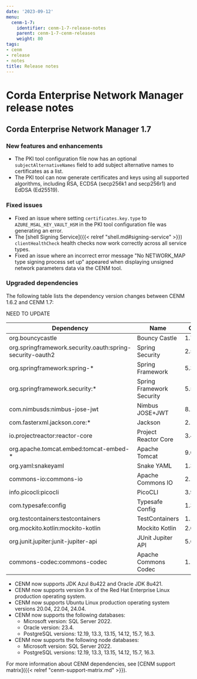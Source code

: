 ```yaml
---
date: '2023-09-12'
menu:
  cenm-1-7:
    identifier: cenm-1-7-release-notes
    parent: cenm-1-7-cenm-releases
    weight: 80
tags:
- cenm
- release
- notes
title: Release notes
---
```


# Corda Enterprise Network Manager release notes

## Corda Enterprise Network Manager 1.7

### New features and enhancements

- The PKI tool configuration file now has an optional `subjectAlternativeNames` field to add subject alternative names to certificates as a list. <!--ENT-13318 -->
- The PKI tool can now generate certificates and keys using all supported algorithms, including  RSA, ECDSA (secp256k1 and secp256r1) and EdDSA (Ed25519). <!--ENT-13741-->

### Fixed issues
 
- Fixed an issue where setting `certificates.key.type` to `AZURE_MSAL_KEY_VAULT_HSM` in the PKI tool configuration file was generating an error. <!--ENT-13898 -->
- The [shell Signing Service]({{< relref "shell.md#signing-service" >}}) `clientHealthCheck` health checks now work correctly across all service types. <!-- ENT-13897 -->
- Fixed an issue where an incorrect error message "No NETWORK_MAP type signing process set up" appeared when displaying unsigned network parameters data via the CENM tool. <!-- ENT-13920 -->

### Upgraded dependencies

The following table lists the dependency version changes between CENM 1.6.2 and CENM 1.7:

NEED TO UPDATE

| Dependency                                                | Name                       | CENM 1.6.3       | CENM 1.7    |
|-----------------------------------------------------------|----------------------------|----------------|---------------|
| org.bouncycastle                                          | Bouncy Castle              | 1.75           | 1.78.1        |
| org.springframework.security.oauth:spring-security-oauth2 | Spring Security            | 2.5.0.RELEASE  | 2.5.2.RELEASE |
| org.springframework:spring-*                              | Spring Framework           | 5.3.27         | 5.3.39        |
| org.springframework.security:*                            | Spring Framework Security  | 5.5.8          | 5.8.16        |
| com.nimbusds:nimbus-jose-jwt                              | Nimbus JOSE+JWT            | 8.19           | 9.48          |
| com.fasterxml.jackson.core:*                              | Jackson                    | 2.14.2         | 2.18.2        |
| io.projectreactor:reactor-core	                           | Project Reactor Core	      | 3.4.11	        | 3.4.41        |
| org.apache.tomcat.embed:tomcat-embed-*	                   | Apache Tomcat	             | 9.0.81	        | 9.0.98        |
| org.yaml:snakeyaml	                                       | Snake YAML	                | 1.33	          | 2.3           |
| commons-io:commons-io	                                    | Apache Commons IO	         | 2.11.0	        | 2.18.0        |
| info.picocli:picocli	                                     | PicoCLI	                   | 3.9.6	         | 4.1.4         |
| com.typesafe:config	                                      | Typesafe Config		          | 1.3.4	         | 1.4.0         |
| org.testcontainers:testcontainers	                        | TestContainers	            | 1.14.3	        | 1.15.2        |
| org.mockito.kotlin:mockito-kotlin		                       | Mockito Kotlin	            | 2.0.0-alpha01	 | 2.2.0         |
| org.junit.jupiter:junit-jupiter-api		                     | JUnit Jupiter API	         | 5.6.1	         | 5.6.2         |
| commons-codec:commons-codec		                             | Apache Commons Codec	      | 1.13           | 1.14          |

* CENM now supports JDK Azul 8u422 and Oracle JDK 8u421.
* CENM now supports version 9.x of the Red Hat Enterprise Linux production operating system.
* CENM now supports Ubuntu Linux production operating system versions 20.04, 22.04, 24.04.
* CENM now supports the following databases:
  * Microsoft version: SQL Server 2022.
  * Oracle version: 23.4.
  * PostgreSQL versions: 12.19, 13.3, 13.15, 14.12, 15.7, 16.3.
* CENM now supports the following node databases:
  * Microsoft version: SQL Server 2022.
  * PostgreSQL versions: 12.19, 13.3, 13.15, 14.12, 15.7, 16.3.

For more information about CENM dependencies, see [CENM support matrix]({{< relref "cenm-support-matrix.md" >}}).